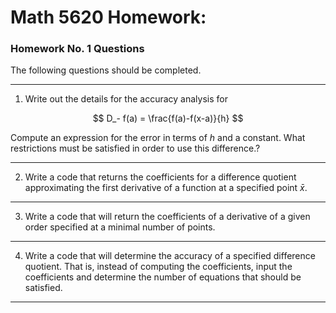 # Math 5620 Homework:

### Homework No. 1 Questions

The following questions should be completed.

<hr>

1. Write out the details for the accuracy analysis for

$$
  D_- f(a) = \frac{f(a)-f(x-a)}{h}
$$

Compute an expression for the error in terms of $h$ and a constant. What
restrictions must be satisfied in order to use this difference.?

<hr>

2. Write a code that returns the coefficients for a difference quotient
   approximating the first derivative of a function at a specified point
   $\bar{x}$.

<hr>

3. Write a code that will return the coefficients of a derivative of a given 
   order specified at a minimal number of points.

<hr>

4. Write a code that will determine the accuracy of a specified difference
quotient. That is, instead of computing the coefficients, input the
coefficients and determine the number of equations that should be satisfied. 

<hr>
